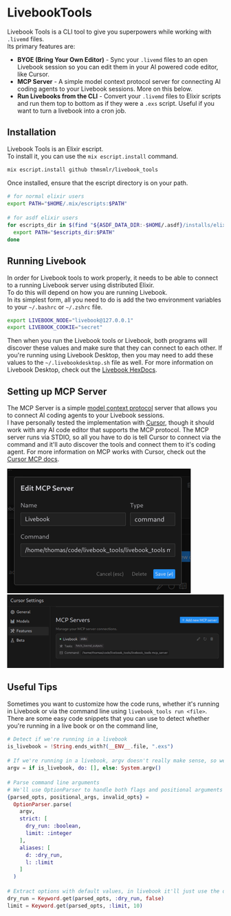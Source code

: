 # LivebookTools

Livebook Tools is a CLI tool to give you superpowers while working with `.livemd` files.  
Its primary features are:  

  - **BYOE (Bring Your Own Editor)** - Sync your `.livemd` files to an open Livebook session so you can edit them in your AI powered code editor, like Cursor.
  - **MCP Server** - A simple model context protocol server for connecting AI coding agents to your Livebook sessions. More on this below.
  - **Run Livebooks from the CLI** - Convert your `.livemd` files to Elixir scripts and run them top to bottom as if they were a `.exs` script. Useful if you want to turn a livebook into a cron job.

## Installation

Livebook Tools is an Elixir escript.  
To install it, you can use the `mix escript.install` command.

```bash
mix escript.install github thmsmlr/livebook_tools
```

Once installed, ensure that the escript directory is on your path.  

```bash
# for normal elixir users
export PATH="$HOME/.mix/escripts:$PATH"

# for asdf elixir users
for escripts_dir in $(find "${ASDF_DATA_DIR:-$HOME/.asdf}/installs/elixir" -type d -name "escripts" 2>/dev/null); do
  export PATH="$escripts_dir:$PATH"
done
```

## Running Livebook

In order for Livebook tools to work properly, it needs to be able to connect to a running Livebook server using distributed Elixir.  
To do this will depend on how you are running Livebook.  
In its simplest form, all you need to do is add the two environment variables to your `~/.bashrc` or `~/.zshrc` file.

```bash
export LIVEBOOK_NODE="livebook@127.0.0.1"
export LIVEBOOK_COOKIE="secret"
```

Then when you run the Livebook tools or Livebook, both programs will discover these values and make sure that they can connect to each other.
If you're running using Livebook Desktop, then you may need to add these values to the `~/.livebookdesktop.sh` file as well.
For more information on Livebook Desktop, check out the [Livebook HexDocs](https://hexdocs.pm/livebook/readme.html#livebook-desktop).  


## Setting up MCP Server

The MCP Server is a simple [model context protocol](https://modelcontextprotocol.io/introduction) server that allows you to connect AI coding agents to your Livebook sessions.  
I have personally tested the implementation with [Cursor](https://www.cursor.com/), though it should work with any AI code editor that supports the MCP protocol.
The MCP server runs via STDIO, so all you have to do is tell Cursor to connect via the command and it'll auto discover the tools and connect them to it's coding agent.
For more information on MCP works with Cursor, check out the [Cursor MCP docs](https://docs.cursor.com/context/model-context-protocol).

![Cursor Create MCP Server](./assets/cursor-create-mcp-server.png)
![Cursor MCP Server Connected](./assets/cursor-mcp-server.png)


## Useful Tips

Sometimes you want to customize how the code runs, whether it's running in Livebook or via the command line using `livebook_tools run <file>`.
There are some easy code snippets that you can use to detect whether you're running in a live book or on the command line, 

```elixir
# Detect if we're running in a livebook
is_livebook = !String.ends_with?(__ENV__.file, ".exs")

# If we're running in a livebook, argv doesn't really make sense, so we'll just return an empty list
argv = if is_livebook, do: [], else: System.argv()

# Parse command line arguments
# We'll use OptionParser to handle both flags and positional arguments
{parsed_opts, positional_args, invalid_opts} =
  OptionParser.parse(
    argv,
    strict: [
      dry_run: :boolean,
      limit: :integer
    ],
    aliases: [
      d: :dry_run,
      l: :limit
    ]
  )

# Extract options with default values, in livebook it'll just use the default values
dry_run = Keyword.get(parsed_opts, :dry_run, false)
limit = Keyword.get(parsed_opts, :limit, 10)
```


